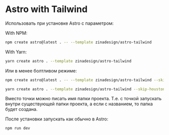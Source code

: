 # Astro with Tailwind

Использовать при установке Astro с параметром:

With NPM:

```bash
npm create astro@latest . -- --template zinadesign/astro-tailwind
```

With Yarn:

```bash
yarn create astro . --template zinadesign/astro-tailwind
```

Или в менее болтливом режиме:

```bash
npm create astro@latest . -- --template zinadesign/astro-tailwind --skip-houston --install --no-git
```

```bash
yarn create astro . --template zinadesign/astro-tailwind --skip-houston --install --no-git
```


Вместо точки можно писать имя папки проекта. Т.е. с точкой запускать внутри существующей папки проекта, а если с названием, то папка будет создана.

После установки запускать как обычно в Astro:

```bash
npm run dev
```